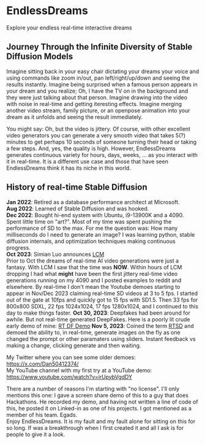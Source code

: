 # EndlessDreams
Explore your endless real-time interactive dreams

## Journey Through the Infinite Diversity of Stable Diffusion Models
Imagine sitting back in your easy chair dictating your dreams your voice and using commands like zoom in/out, pan left/right/up/down and seeing the results instantly. Imagine being surprised when a famous person appears in your dream and you realize; Oh, I have the TV on in the background and they were just talking about that person. Imagine drawing into the video with noise in real-time and getting iteresting effects. Imagine merging another video stream, family picture, or an openpose animation into your dream as it unfolds and seeing the result immediately.

You might say: Oh, but the video is jittery. Of course, with other excellent video generators you can generate a very smooth video that takes 5(?) minutes to get perhaps 10 seconds of someone turning their head or taking a few steps. And, yes, the quality is high. However, EndlessDreams generates continuous variety for hours, days, weeks, ... as you interact with it in real-time. It is a different use case and those that have seen EndlessDreams think it has its niche in this world.

## History of real-time Stable Diffusion
**Jan 2022**: Retired as a database performance architect at Microsoft.  
**Aug 2022**: Learned of Stable Diffusion and was hooked.  
**Dec 2022**: Bought hi-end system with Ubuntu, i9-13900K and a 4090.  
Spent little time on "art?". Most of my time was spent pushing the performance of SD to the max. For me the question was: How many milliseconds do I need to generate an image? I was learning python, stable diffusion internals, and optimization techniques making continuous progress.  
**Oct 2023**: Simian Luo announces [LCM](https://github.com/luosiallen/latent-consistency-model)  
Prior to Oct the dreams of real-time AI video generations were just a fantasy. With LCM I saw that the time was **NOW**. Within hours of LCM dropping I had what **might** have been the first jittery real-time video generations running on my 4090 and I posted examples to reddit and elsewhere. By real-time I don't mean the Youtube demoes starting to appear in Nov/Dec 2023 claiming real-time SD videos at 3 to 5 fps. I started out of the gate at 10fps and quickly got to 15 fps with SD1.5. Then 33 fps for 800x800 SDXL, 22 fps 1024x1024, 17 fps 1280x1024, and I continued to this day to make things faster.
**Oct 30, 2023**: Deepfakes had been around for awhile. But not real-time generated DeepFakes. Here is a poorly lit crude early demo of mine: [RT DF Demo](https://www.reddit.com/r/StableDiffusion/comments/17kekea/demo_of_realtime15fps_camera_capture_plus_sd/)
**Nov 5, 2023**: Coined the term [RTSD](https://www.reddit.com/r/StableDiffusion/comments/17ovxqq/rtsd_real_time_stable_diffusion_powered_by_lcm/) and demoed the ability to, in real-time, generate images on the fly as one changed the prompt or other paramaters using sliders. Instant feedback vs making a change, clicking generate and then waiting.

My Twitter where you can see some older demoes:  https://x.com/Dan50412374/  
My YouTube channel with my first try at a YouTube demo: https://www.youtube.com/watch?v=irUpybVgdDY  

There are a number of reasons I'm starting with "no license". I'll only mentions this one: I gave a screen share demo of this to a guy that does Hackathons. He recorded my demo, and having not written a line of code of this, he posted it on Linked-in as one of his projects. I got mentioned as a member of his team.  Egads.  
Enjoy EndlessDreams. It is my fault and my fault alone for sitting on this for so long. If was a breakthrough when I first created it and all I ask is for people to give it a look.
